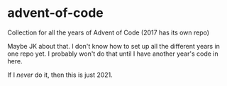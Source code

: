 # advent-of-code
Collection for all the years of Advent of Code (2017 has its own repo)

Maybe JK about that. I don't know how to set up all the different years in one repo yet. 
I probably won't do that until I have another year's code in here. 

If I _never_ do it, then this is just 2021. 